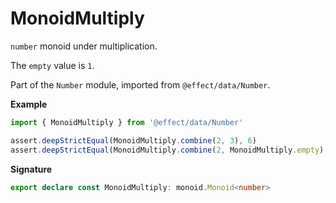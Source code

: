 # MonoidMultiply

`number` monoid under multiplication.

The `empty` value is `1`.

Part of the `Number` module, imported from `@effect/data/Number`.

**Example**

```ts
import { MonoidMultiply } from '@effect/data/Number'

assert.deepStrictEqual(MonoidMultiply.combine(2, 3), 6)
assert.deepStrictEqual(MonoidMultiply.combine(2, MonoidMultiply.empty), 2)
```

**Signature**

```ts
export declare const MonoidMultiply: monoid.Monoid<number>
```
